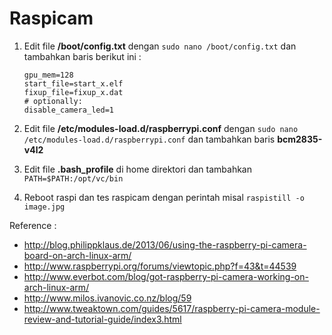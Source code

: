 # Raspicam  

1. Edit file **/boot/config.txt** dengan `sudo nano /boot/config.txt` dan tambahkan baris berikut ini :  

    ```
    gpu_mem=128
    start_file=start_x.elf
    fixup_file=fixup_x.dat
    # optionally:
    disable_camera_led=1
    ```
2. Edit file **/etc/modules-load.d/raspberrypi.conf** dengan `sudo nano /etc/modules-load.d/raspberrypi.conf` dan tambahkan baris **bcm2835-v4l2**  
3. Edit file **.bash_profile** di home direktori dan tambahkan `PATH=$PATH:/opt/vc/bin`  
4. Reboot raspi dan tes raspicam dengan perintah misal `raspistill -o image.jpg`

Reference :
- http://blog.philippklaus.de/2013/06/using-the-raspberry-pi-camera-board-on-arch-linux-arm/
- http://www.raspberrypi.org/forums/viewtopic.php?f=43&t=44539
- http://www.everbot.com/blog/got-raspberry-pi-camera-working-on-arch-linux-arm/
- http://www.milos.ivanovic.co.nz/blog/59
- http://www.tweaktown.com/guides/5617/raspberry-pi-camera-module-review-and-tutorial-guide/index3.html
